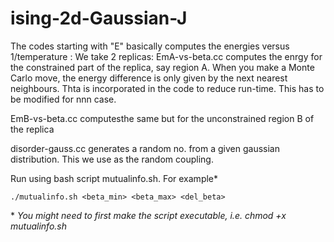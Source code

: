 ising-2d-Gaussian-J
===================
The codes starting with "E"  basically computes the energies versus 1/temperature : We take 2 replicas: EmA-vs-beta.cc computes the enrgy for the constrained part of the replica, say region A. When you make a Monte Carlo move, the energy difference is only given by the next nearest neighbours. Thta is incorporated in the code to reduce run-time. This has to be modified for nnn case.


EmB-vs-beta.cc computesthe same but for the unconstrained region B of the replica

disorder-gauss.cc generates a random no. from a given gaussian distribution. This we use as the random coupling.

Run using bash script mutualinfo.sh. For example\*

`./mutualinfo.sh <beta_min> <beta_max> <del_beta> `

\* *You might need to first make the script executable, i.e. chmod +x mutualinfo.sh*

